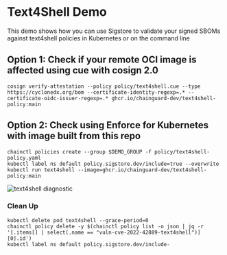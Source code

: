 # Text4Shell Demo
This demo shows how you can use Sigstore to validate your signed SBOMs against text4shell policies in Kubernetes or on the command line

## Option 1: Check if your remote OCI image is affected using cue with cosign 2.0
```
cosign verify-attestation --policy policy/text4shell.cue --type https://cyclonedx.org/bom --certificate-identity-regexp=.* --certificate-oidc-issuer-regexp=.* ghcr.io/chainguard-dev/text4shell-policy:main
```

## Option 2: Check using Enforce for Kubernetes with image built from this repo
```
chainctl policies create --group $DEMO_GROUP -f policy/text4shell-policy.yaml
kubectl label ns default policy.sigstore.dev/include=true --overwrite
kubectl run text4shell --image=ghcr.io/chainguard-dev/text4shell-policy:main
```
![text4shell diagnostic](https://user-images.githubusercontent.com/9351962/196332575-2ac25720-0262-4768-8854-615fb6f3c686.png)

### Clean Up
```
kubectl delete pod text4shell --grace-period=0
chainctl policy delete -y $(chainctl policy list -o json | jq -r '[.items[] | select(.name == "vuln-cve-2022-42889-text4shell")][0].id')
kubectl label ns default policy.sigstore.dev/include-
```
